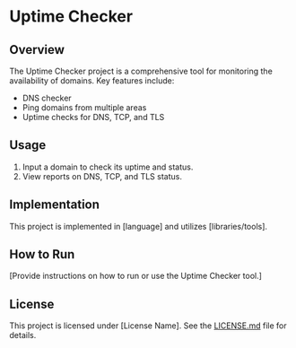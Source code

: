 # Uptime Checker

## Overview
The Uptime Checker project is a comprehensive tool for monitoring the availability of domains. Key features include:

- DNS checker
- Ping domains from multiple areas
- Uptime checks for DNS, TCP, and TLS

## Usage
1. Input a domain to check its uptime and status.
2. View reports on DNS, TCP, and TLS status.

## Implementation
This project is implemented in [language] and utilizes [libraries/tools].

## How to Run
[Provide instructions on how to run or use the Uptime Checker tool.]

## License
This project is licensed under [License Name]. See the [LICENSE.md](LICENSE.md) file for details.

